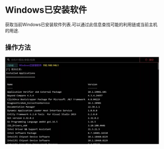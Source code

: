 # Windows已安装软件

获取当前Windows已安装软件列表.可以通过此信息查找可能的利用链或当前主机的用途.

## 操作方法

![](img\Discovery_ApplicationWindowDiscovery_EnumApplication\1.webp)




